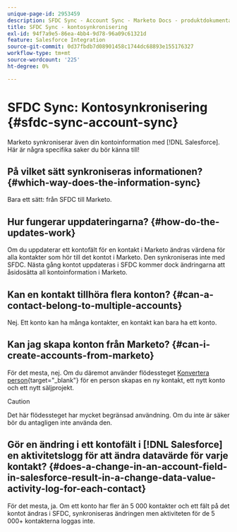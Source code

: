 ```yaml
---
unique-page-id: 2953459
description: SFDC Sync - Account Sync - Marketo Docs - produktdokumentation
title: SFDC Sync - kontosynkronisering
exl-id: 94f7a9e5-86ea-4bb4-9d78-96a09c61321d
feature: Salesforce Integration
source-git-commit: 0d37fbdb7d08901458c1744dc68893e155176327
workflow-type: tm+mt
source-wordcount: '225'
ht-degree: 0%

---
```


# SFDC Sync: Kontosynkronisering {#sfdc-sync-account-sync}

Marketo synkroniserar även din kontoinformation med [!DNL Salesforce]. Här är några specifika saker du bör känna till!

## På vilket sätt synkroniseras informationen? {#which-way-does-the-information-sync}

Bara ett sätt: från SFDC till Marketo.

## Hur fungerar uppdateringarna? {#how-do-the-updates-work}

Om du uppdaterar ett kontofält för en kontakt i Marketo ändras värdena för alla kontakter som hör till det kontot i Marketo. Den synkroniseras inte med SFDC. Nästa gång kontot uppdateras i SFDC kommer dock ändringarna att åsidosätta all kontoinformation i Marketo.

## Kan en kontakt tillhöra flera konton?  {#can-a-contact-belong-to-multiple-accounts}

Nej. Ett konto kan ha många kontakter, en kontakt kan bara ha ett konto.

## Kan jag skapa konton från Marketo? {#can-i-create-accounts-from-marketo}

För det mesta, nej. Om du däremot använder flödessteget [Konvertera person](/help/marketo/product-docs/core-marketo-concepts/smart-campaigns/flow-actions/convert-person.md){target="_blank"} för en person skapas en ny kontakt, ett nytt konto och ett nytt säljprojekt.

>[!CAUTION]
>
>Det här flödessteget har mycket begränsad användning. Om du inte är säker bör du antagligen inte använda den.

## Gör en ändring i ett kontofält i [!DNL Salesforce] en aktivitetslogg för att ändra datavärde för varje kontakt?  {#does-a-change-in-an-account-field-in-salesforce-result-in-a-change-data-value-activity-log-for-each-contact}

För det mesta, ja. Om ett konto har fler än 5 000 kontakter och ett fält på det kontot ändras i SFDC, synkroniseras ändringen men aktiviteten för de 5 000+ kontakterna loggas inte.
